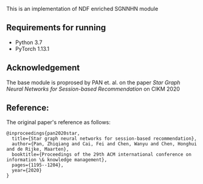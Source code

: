 This is an implementation of NDF enriched SGNNHN module
## Requirements for running
- Python 3.7
- PyTorch 1.13.1

## Acknowledgement
The base module is proprosed by PAN et. al. on the paper *Star Graph Neural Networks for Session-based Recommendation* on CIKM 2020

## Reference:
The original paper's reference as follows:
```
@inproceedings{pan2020star,
  title={Star graph neural networks for session-based recommendation},
  author={Pan, Zhiqiang and Cai, Fei and Chen, Wanyu and Chen, Honghui and de Rijke, Maarten},
  booktitle={Proceedings of the 29th ACM international conference on information \& knowledge management},
  pages={1195--1204},
  year={2020}
}
```
